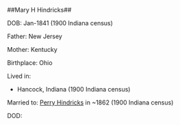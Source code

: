 ##Mary H Hindricks##

DOB: Jan-1841 (1900 Indiana census)

Father: New Jersey

Mother: Kentucky

Birthplace: Ohio

Lived in:

* Hancock, Indiana (1900 Indiana census)

Married to: [Perry Hindricks](./Perry-Hindricks.html) in ~1862 (1900 Indiana census)

DOD: 